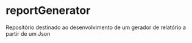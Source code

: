 # reportGenerator
Reposítório destinado ao desenvolvimento de um gerador de relatório a partir de um Json
